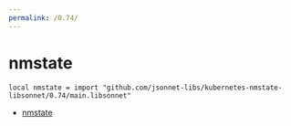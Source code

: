 ```yaml
---
permalink: /0.74/
---
```


# nmstate

```jsonnet
local nmstate = import "github.com/jsonnet-libs/kubernetes-nmstate-libsonnet/0.74/main.libsonnet"
```



* [nmstate](nmstate/index.md)